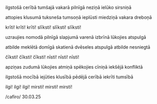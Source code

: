 ilgstošā cerībā
tumšajā vakarā
pilnīgā neziņā
ielūko sirsniņā

attopies klusumā
tuksneša tumsoņā
ieplūsti miedziņā
vakara dreboņā

krīti! krīti! krīti!
slīksti! slīksti! slīksti!

uzraujies nomodā
pilnīgā slapjumā
varenā izbrīnā
lūkojies atspulgā

atbilde meklētā
domīgā skatienā
dvēseles atspulgā
atbilde nesniegtā

čīksti! čīksti! čīksti!
nīsti! nīsti! nīsti!

apziņas zudumā
lūkojies atmiņā
spēkojies cīniņā
iekšējā konfliktā

ilgstošā mocībā
iejūties klusībā
pēdējā cerībā
iekrīti tumsībā

ilgi! ilgi! ilgi!
mirsti! mirsti! mirsti!

/cafiro/
30.03.25